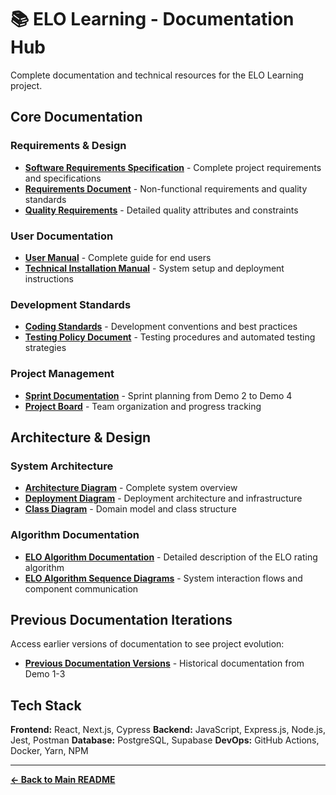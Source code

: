 # 📚 ELO Learning - Documentation Hub

Complete documentation and technical resources for the ELO Learning project.

## Core Documentation

### Requirements & Design

- **[Software Requirements Specification](DEMO%204/Architectural-Requirements.pdf)** - Complete project requirements and specifications
- **[Requirements Document](DEMO%204/Requirements-Document.pdf)** - Non-functional requirements and quality standards
- **[Quality Requirements](DEMO%204/Requirements-Document.pdf)** - Detailed quality attributes and constraints

### User Documentation

- **[User Manual](DEMO%204/User-Manual.pdf)** - Complete guide for end users
- **[Technical Installation Manual](DEMO%204/Technical-Installation-Manual.pdf)** - System setup and deployment instructions

### Development Standards

- **[Coding Standards](DEMO%204/Coding-Standards.pdf)** - Development conventions and best practices
- **[Testing Policy Document](DEMO%204/Security-Policy.pdf)** - Testing procedures and automated testing strategies

### Project Management

- **[Sprint Documentation](DEMO%204/Sprint%20Planning.pdf)** - Sprint planning from Demo 2 to Demo 4
- **[Project Board](https://github.com/orgs/COS301-SE-2025/projects/120)** - Team organization and progress tracking

## Architecture & Design

### System Architecture

- **[Architecture Diagram](DEMO%204/ELO%20Learning%20Architecture%20Diagram.pdf)** - Complete system overview
- **[Deployment Diagram](DEMO%204/Deployment-Model-ELO-Learning.pdf)** - Deployment architecture and infrastructure
- **[Class Diagram](DEMO%204/ELO%20Learning%20Domain%20Model.pdf)** - Domain model and class structure

### Algorithm Documentation

- **[ELO Algorithm Documentation](DEMO%204/ELO-Algorithm.pdf)** - Detailed description of the ELO rating algorithm
- **[ELO Algorithm Sequence Diagrams](DEMO%204/ELO%20Algorithm%20Sequence%20Diagrams.pdf)** - System interaction flows and component communication

## Previous Documentation Iterations

Access earlier versions of documentation to see project evolution:

- **[Previous Documentation Versions](../docs/)** - Historical documentation from Demo 1-3

## Tech Stack

**Frontend:** React, Next.js, Cypress
**Backend:** JavaScript, Express.js, Node.js, Jest, Postman
**Database:** PostgreSQL, Supabase
**DevOps:** GitHub Actions, Docker, Yarn, NPM

---

**[← Back to Main README](../README.md)**
